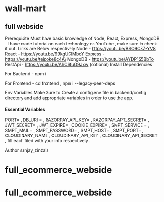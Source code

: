 # wall-mart 

## full webside

Prerequisite
Must have basic knowledge of Node, React, Express, MongoDB . I have made tutorial on each technology on YouTube , 
make sure to check it out. Links are Below respectively
Node - https://youtu.be/BSO9C8Z-YV8
React - https://youtu.be/99kgUCIMboY
Express - https://youtu.be/teipbke8c4A\
MongoDB - https://youtu.be/AYDP1S5BbTo
RestApi - https://youtu.be/AhCSfuG9Jxw (optional)
Install Dependencies

For Backend - npm i

For Frontend - cd frontend , npm i --legacy-peer-deps

Env Variables
Make Sure to Create a config.env file in backend/config directory and add appropriate variables in order to use the app.

#### Essential Variables 


PORT= ,
DB_URI = ,
RAZORPAY_API_KEY= ,
RAZORPAY_APT_SECRET= ,
JWT_SECRET= ,
JWT_EXPIRE= ,
COOKIE_EXPIRE= ,
SMPT_SERVICE = ,
SMPT_MAIL= ,
SMPT_PASSWORD= ,
SMPT_HOST= ,
SMPT_PORT= ,
CLOUDINARY_NAME ,
CLOUDINARY_API_KEY ,
CLOUDINARY_API_SECRET ,
fill each filed with your info respectively .

Author
sanjay_zinzala

# full_ecommerce_webside
# full_ecommerce_webside
